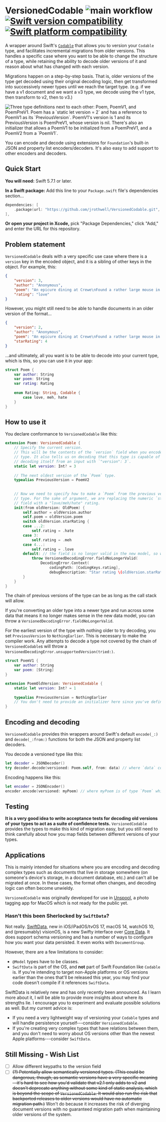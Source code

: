 # VersionedCodable ![main workflow](https://github.com/jrothwell/VersionedCodable/actions/workflows/swift.yml/badge.svg) [![Swift version compatibility](https://img.shields.io/endpoint?url=https%3A%2F%2Fswiftpackageindex.com%2Fapi%2Fpackages%2Fjrothwell%2FVersionedCodable%2Fbadge%3Ftype%3Dswift-versions)](https://swiftpackageindex.com/jrothwell/VersionedCodable) [![Swift platform compatibility](https://img.shields.io/endpoint?url=https%3A%2F%2Fswiftpackageindex.com%2Fapi%2Fpackages%2Fjrothwell%2FVersionedCodable%2Fbadge%3Ftype%3Dplatforms)](https://swiftpackageindex.com/jrothwell/VersionedCodable)

A wrapper around Swift's [`Codable`](https://developer.apple.com/documentation/swift/codable) that allows you to version your `Codable` type, and facilitates incremental migrations from older versions. This handles a specific case where you want to be able to change the structure of a type, while retaining the ability to decode older versions of it and reason about what has changed with each version.

Migrations happen on a step-by-step basis. That is, older versions of the type get decoded using their original decoding logic, then get transformed into successively newer types until we reach the target type. (e.g. if we have a v1 document and we want a v3 type, we decode using the v1 type, then transform to v2, then to v3.)

<picture>
  <source media="(prefers-color-scheme: dark)" srcset="https://raw.githubusercontent.com/jrothwell/VersionedCodable/main/Sources/VersionedCodable/VersionedCodable.docc/Resources/VersionedCodable%7Edark%402x.png">
  <source media="(prefers-color-scheme: light)" srcset="https://raw.githubusercontent.com/jrothwell/VersionedCodable/main/Sources/VersionedCodable/VersionedCodable.docc/Resources/VersionedCodable%402x.png">
  <img alt="Three type definitions next to each other: Poem, PoemV1, and PoemPreV1. Poem has a `static let version = 2` and has a reference to PoemV1 as its `PreviousVersion`. PoemV1's version is 1 and its PreviousVersion is PoemPreV1, whose version is nil. There's also an initializer that allows a PoemV1 to be initialized from a PoemPreV1, and a PoemV2 from a `PoemV1`." src="https://raw.githubusercontent.com/jrothwell/VersionedCodable/main/Sources/VersionedCodable/VersionedCodable.docc/Resources/VersionedCodable%402x.png">
</picture>


You can encode and decode using extensions for `Foundation`'s built-in JSON and property list encoders/decoders. It's also easy to add support to other encoders and decoders.

## Quick Start

**You will need:** Swift 5.7.1 or later.

**In a Swift package:** Add this line to your `Package.swift` file's dependencies section...

```swift
dependencies: [
    .package(url: "https://github.com/jrothwell/VersionedCodable.git", .upToNextMajor(from: "1.0.0"))
],
```

**Or open your project in Xcode,** pick "Package Dependencies," click "Add," and enter the URL for this repository. 

## Problem statement
`VersionedCodable` deals with a very specific use case where there is a `version` key in the encoded object, and it is a sibling of other keys in the object. For example, this:

```json
{
    "version": 3,
    "author": "Anonymous",
    "poem": "An epicure dining at Crewe\nFound a rather large mouse in his stew",
    "rating": "love"
}
```


However, you might still need to be able to handle documents in an older version of the format...

```json
{
    "version": 2,
    "author": "Anonymous",
    "poem": "An epicure dining at Crewe\nFound a rather large mouse in his stew",
    "starRating": 4
}
```

...and ultimately, all you want is to be able to decode into your current type, which is this, so you can use it in your app:

```swift
struct Poem {
    var author: String
    var poem: String
    var rating: Rating
    
    enum Rating: String, Codable {
        case love, meh, hate
    }
}
```

## How to use it

You declare conformance to `VersionedCodable` like this:

```swift
extension Poem: VersionedCodable {
    // Specify the current version.
    // This will be the contents of the `version` field when you encode this
    // type. It also tells us on decoding that this type is capable of
    // decoding itself from an input with `"version": 3`.
    static let version: Int? = 3
    
    // The next oldest version of the `Poem` type.
    typealias PreviousVersion = PoemV2
    
    
    // Now we need to specify how to make a `Poem` from the previous version of the
    // type. For the sake of argument, we are replacing the numeric `starRating`
    // field with a "love/meh/hate" rating.
    init(from oldVersion: OldPoem) {
        self.author = oldVersion.author
        self.poem = oldVersion.poem
        switch oldVersion.starRating {
        case ...2:
            self.rating = .hate
        case 3:
            self.rating = .meh
        case 4...:
            self.rating = .love
        default: // the field is no longer valid in the new model, so we throw an error
            throw VersionedDecodingError.fieldNoLongerValid(
                DecodingError.Context(
                    codingPath: [CodingKeys.rating],
                    debugDescription: "Star rating \(oldVersion.starRating) is invalid")
        }
    }
}
```

The chain of previous versions of the type can be as long as the call stack will allow.

If you're converting an older type into a newer type and run across some data that means it no longer makes sense in the new data model, you can throw a `VersionedDecodingError.fieldNoLongerValid`.

For the earliest version of the type with nothing older to try decoding, you set `PreviousVersion` to `NothingEarlier`. This is necessary to make the compiler work. Any attempts to decode a type not covered by the chain of `VersionedCodable`s will throw a `VersionedDecodingError.unsupportedVersion(tried:)`.

```swift
struct PoemV1 {
    var author: String
    var poem: [String]
}

extension PoemOldVersion: VersionedCodable {
    static let version: Int? = 1
    
    typealias PreviousVersion = NothingEarlier
    // You don't need to provide an initializer here since you've defined `PreviousVersion` as `NothingEarlier.`
}
```

## Encoding and decoding
`VersionedCodable` provides thin wrappers around Swift's default `encode(_:)` and `decode(_:from:)` functions for both the JSON and property list decoders.

You decode a versioned type like this:

```swift
let decoder = JSONDecoder()
try decoder.decode(versioned: Poem.self, from: data) // where `data` contains your old poem
```

Encoding happens like this:
```swift
let encoder = JSONEncoder()
encoder.encode(versioned: myPoem) // where myPoem is of type `Poem` which conforms to `VersionedCodable`
```

## Testing
**It is a very good idea to write acceptance tests for decoding old versions of your types to act as a suite of confidence tests.** `VersionedCodable` provides the types to make this kind of migration easy, but you still need to think carefully about how you map fields between different versions of your types.

## Applications

This is mainly intended for situations where you are encoding and decoding complex types such as documents that live in storage somewhere (on someone's device's storage, in a document database, etc.) and can't all be migrated at once. In these cases, the format often changes, and decoding logic can often become unwieldy.

`VersionedCodable` was originally developed for use in [Unspool](https://unspool.app), a photo tagging app for MacOS which is not ready for the public yet.

### Hasn't this been Sherlocked by `SwiftData`?

Not really. [SwiftData](https://developer.apple.com/xcode/swiftdata/), new in iOS/iPadOS/tvOS 17, macOS 14, watchOS 10, and (presumably) visionOS, is a new Swifty interface over [Core Data](https://developer.apple.com/documentation/coredata). It does support schema versioning and has a number of ways to configure how you want your data persisted. It even works with `DocumentGroup`.

However, there are a few limitations to consider:
* `@Model` types have to be classes.
* `SwiftData` is part of the OS, and **not** part of Swift Foundation like `Codable` is. If you're intending to target non-Apple platforms or OS versions earlier than the ones that'll be released this year, you may find your code doesn't compile if it references `SwiftData`.

SwiftData is relatively new and has only recently been announced. As I learn more about it, I will be able to provide more insights about where its strengths lie. I encourage you to experiment and evaluate possible solutions as well. But my current advice is:

* If you need a very lightweight way of versioning your `Codable` types and will handle persistence yourself---consider `VersionedCodable`.
* If you're creating very complex types that have relations between them, and you don't need to worry about OS versions other than the newest Apple platforms---consider `SwiftData`.

## Still Missing - Wish List

- [ ] Allow different keypaths to the version field
- [ ] ~~(?) Potentially allow semantically versioned types. (This could be dangerous, though, as semantic versions have a very specific meaning—it's hard to see how you'd validate that v2.1 only adds to v2 and doesn't deprecate anything without some kind of static analysis, which is beyond the scope of `VersionedCodable`. It would also run the risk that backported releases to older versions would have no automatic migration path.)~~ Won't do because it increases the risk of diverging document versions with no guaranteed migration path when maintaining older versions of the system.

